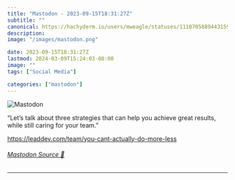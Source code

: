 ```yaml
---
title: "Mastodon - 2023-09-15T18:31:27Z"
subtitle: ""
canonical: https://hachyderm.io/users/mweagle/statuses/111070588944315936
description:
image: "/images/mastodon.png"

date: 2023-09-15T18:31:27Z
lastmod: 2024-03-09T15:24:03-08:00
image: ""
tags: ["Social Media"]

categories: ["mastodon"]
---
```

![Mastodon](/images/mastodon.png)

<p>“Let’s talk about three strategies that can help you achieve great results, while still caring for your team.”</p><p><a href="https://leaddev.com/team/you-cant-actually-do-more-less" target="_blank" rel="nofollow noopener noreferrer" translate="no"><span class="invisible">https://</span><span class="ellipsis">leaddev.com/team/you-cant-actu</span><span class="invisible">ally-do-more-less</span></a></p>


###### [Mastodon Source 🐘](https://hachyderm.io/@mweagle/111070588944315936)

___
